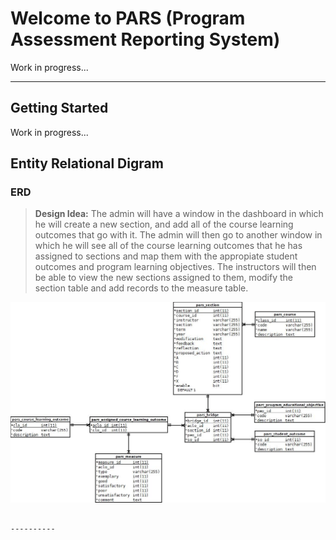 Welcome to PARS (Program Assessment Reporting System)
===================

Work in progress...

----------

Getting Started
-------------
 
Work in progress...

Entity Relational Digram
-------------

### ERD

> **Design Idea:** The admin will have a window in the dashboard in which he will create a new section, and add all of the course learning outcomes that go with it. The admin will then go to another window in which he will see all of the course learning outcomes that he has assigned to sections and map them with the appropiate student outcomes and program learning objectives. The instructors will then be able to view the new sections assigned to them, modify the section table and add records to the measure table. 

![Alt text](_erd.jpeg?raw=true "ERD")

```

----------

 
